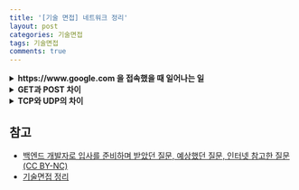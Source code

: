 ```yaml
---
title: '[기술 면접] 네트워크 정리'
layout: post
categories: 기술면접
tags: 기술면접
comments: true
---
```


<details>
<summary> <b> https://www.google.com 을 접속했을 때 일어나는 일  </b> </summary>
<div markdown="1">

1) 브라우저가 URL에 적힌 값을 파싱해서 HTTP Request Message를 생성하고, OS에 전송 요청을 한다. 이때, Domain으로 요청을 보낼 수 없기 때문에 DNS LookUp을 수행한다.
2) 

</div>
</details>

<details>
<summary> <b> GET과 POST 차이  </b> </summary>
<div markdown="1">

- GET
  - 요청 데이터가 `HTTP Request Message`의 Header 부분에 url 이 담겨서 전송된다.
  - 전송할 수 있는 데이터의 크기가 제한적이다.
  - 보안이 필요한 데이터에 대해서는 적절하지 않다.

- POST
  - 요청 데이터가 `HTTP Request Message`의 Body 부분에 데이터가 담겨서 전송된다.
  - 서버의 상태를 변경시키기 때문에 멱등성이 유지되지 않는다.  

부수적인 차이점을 좀 더 살펴보면 GET 방식의 요청은 브라우저에서 `Caching` 할 수 있다.  
때문에 POST 방식으로 요쳥해야 할 것을 보내는 데이터가 작고 보안적인 문제가 없다는 이유로 GET 방식으로 요청한다면,  
기존에 캐싱 되었던 데이터가 응답될 가능성이 존재한다.

</div>
</details>

<details>
<summary> <b> TCP와 UDP의 차이  </b> </summary>
<div markdown="1">

- TCP(Transmission Control Protocol)
  - 신뢰성 있는 데이터 전송을 위한 연결 지향성 프로토콜
  - UDP에 비해 속도가 느리다
  - 파일 전송, 이메일 전송과 같은 신뢰성이 중요한 서비스에 사용된다.

- UDP(User Datagram Protocol)
  - 연걸 설정 및 확인 단계 없이 데이터 전송하는 비연결 지향성 프로토콜
  - 데이터 손실이나 순서 변경 가능성이 존재하며, 수신 확인 또는 재전송을 처리하지 않는다.
  - 실시간 스트리밍, 온라인 게임, DNS 등과 같은 서비스에 사용.

</div>
</details>

## 참고
- [백엔드 개발자로 입사를 준비하며 받았던 질문, 예상했던 질문, 인터넷 참고한 질문(CC BY-NC)](https://github.dev/ksundong/backend-interview-question)
- [기술면접 정리](https://github.com/JaeYeopHan/Interview_Question_for_Beginner/tree/master/Network)